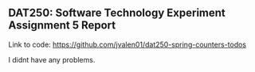## DAT250: Software Technology Experiment Assignment 5 Report

Link to code: https://github.com/jvalen01/dat250-spring-counters-todos

I didnt have any problems. 